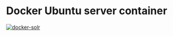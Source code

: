 # Docker Ubuntu server container

[![docker-solr](https://img.shields.io/badge/spy86-ubuntu-blue.svg)](https://cloud.docker.com/repository/docker/spy86/ubuntu)
